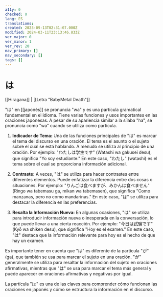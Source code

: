 ```yaml
---
a11y: 0
checked: 0
lang: ES
translations: 
created: 2023-09-13T02:31:07.000Z
modified: 2024-03-11T23:13:46.833Z
ver_major: 0
ver_minor: 1
ver_rev: 20
nav_primary: []
nav_secondary: []
tags: []
---
```

# は

[[Hiragana]] | [[Letra "BabyMetal Death"]]

"は" en [[japonés]] se pronuncia "wa" y es una partícula gramatical fundamental en el idioma. Tiene varias funciones y usos importantes en las oraciones japonesas. A pesar de su apariencia similar a la sílaba "ha", se pronuncia como "wa" cuando se utiliza como partícula.

1. **Indicador de Tema:** Una de las funciones principales de "は" es marcar el tema del discurso en una oración. El tema es el asunto o el sujeto sobre el cual se está hablando. A menudo se utiliza al principio de una oración. Por ejemplo: "わたしは学生です" (Watashi wa gakusei desu), que significa "Yo soy estudiante." En este caso, "わたし" (watashi) es el tema sobre el cual se proporciona información adicional.
    
2. **Contraste:** A veces, "は" se utiliza para hacer contrastes entre diferentes elementos. Puede enfatizar la diferencia entre dos cosas o situaciones. Por ejemplo: "りんごは食べますが、みかんは食べません" (Ringo wa tabemasu ga, mikan wa tabemasen), que significa "Como manzanas, pero no como mandarinas." En este caso, "は" se utiliza para destacar la diferencia en las preferencias.
    
3. **Resalta la Información Nueva:** En algunas ocasiones, "は" se utiliza para introducir información nueva o inesperada en la conversación, lo que puede llevar a una cierta reacción. Por ejemplo: "今日は試験です" (Kyō wa shiken desu), que significa "Hoy es el examen." En este caso, "は" destaca que la información relevante para hoy es el hecho de que hay un examen.
    

Es importante tener en cuenta que "は" es diferente de la partícula "が" (ga), que también se usa para marcar el sujeto en una oración. "が" generalmente se utiliza para resaltar la información del sujeto en oraciones afirmativas, mientras que "は" se usa para marcar el tema más general y puede aparecer en oraciones afirmativas y negativas por igual.

La partícula "は" es una de las claves para comprender cómo funcionan las oraciones en japonés y cómo se estructura la información en el discurso.